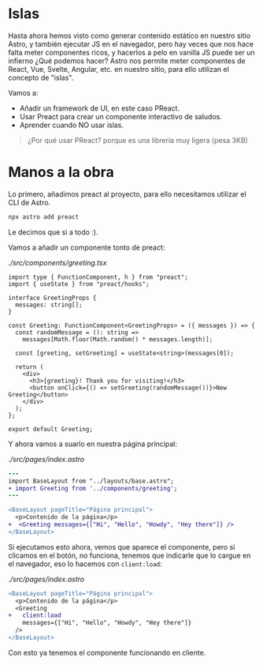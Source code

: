# Islas

Hasta ahora hemos visto como generar contenido estático en nuestro sitio Astro, y también ejecutar JS en el navegador, pero hay veces que nos hace falta meter componentes ricos, y hacerlos a pelo en vanilla JS puede ser un infierno ¿Qué podemos hacer? Astro nos permite meter componentes de React, Vue, Svelte, Angular, etc. en nuestro sitio, para ello utilizan el
concepto de "islas".

Vamos a:

- Añadir un framework de UI, en este caso PReact.
- Usar Preact para crear un componente interactivo de saludos.
- Aprender cuando NO usar islas.

> ¿Por qué usar PReact? porque es una librería muy ligera (pesa 3KB)

# Manos a la obra

Lo primero, añadimos preact al proyecto, para ello necesitamos utilizar el CLI de Astro.

```bash
npx astro add preact
```

Le decimos que si a todo :).

Vamos a añadir un componente tonto de preact:

_./src/components/greeting.tsx_

```tsx
import type { FunctionComponent, h } from "preact";
import { useState } from "preact/hooks";

interface GreetingProps {
  messages: string[];
}

const Greeting: FunctionComponent<GreetingProps> = ({ messages }) => {
  const randomMessage = (): string =>
    messages[Math.floor(Math.random() * messages.length)];

  const [greeting, setGreeting] = useState<string>(messages[0]);

  return (
    <div>
      <h3>{greeting}! Thank you for visiting!</h3>
      <button onClick={() => setGreeting(randomMessage())}>New Greeting</button>
    </div>
  );
};

export default Greeting;
```

Y ahora vamos a suarlo en nuestra página principal:

_./src/pages/index.astro_

```diff
---
import BaseLayout from "../layouts/base.astro";
+ import Greeting from '../components/greeting';
---

<BaseLayout pageTitle="Página principal">
  <p>Contenido de la página</p>
+  <Greeting messages={["Hi", "Hello", "Howdy", "Hey there"]} />
</BaseLayout>
```

Si ejecutamos esto ahora, vemos que aparece el componente, pero si clicamos en el botón, no funciona, tenemos que indicarle que lo cargue en el navegador, eso lo hacemos con `client:load`:

_./src/pages/index.astro_

```diff
<BaseLayout pageTitle="Página principal">
  <p>Contenido de la página</p>
  <Greeting
+   client:load
    messages={["Hi", "Hello", "Howdy", "Hey there"]}
  />
</BaseLayout>
```

Con esto ya tenemos el componente funcionando en cliente.
